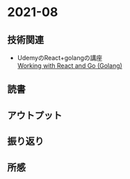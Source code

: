 # 2021-08
## 技術関連
* UdemyのReact+golangの講座<br>
[Working with React and Go (Golang)](https://www.udemy.com/course/working-with-react-and-go-golang/)
## 読書

## アウトプット

## 振り返り

## 所感
